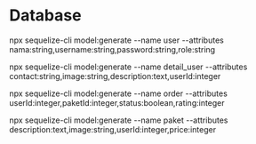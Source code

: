 # Database

npx sequelize-cli model:generate --name user --attributes nama:string,username:string,password:string,role:string

npx sequelize-cli model:generate --name detail_user --attributes contact:string,image:string,description:text,userId:integer

npx sequelize-cli model:generate --name order --attributes userId:integer,paketId:integer,status:boolean,rating:integer

npx sequelize-cli model:generate --name paket --attributes description:text,image:string,userId:integer,price:integer